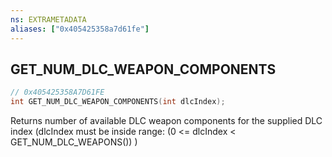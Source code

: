 ```yaml
---
ns: EXTRAMETADATA
aliases: ["0x405425358a7d61fe"]
---
```

## GET_NUM_DLC_WEAPON_COMPONENTS

```c
// 0x405425358A7D61FE
int GET_NUM_DLC_WEAPON_COMPONENTS(int dlcIndex);
```

Returns number of available DLC weapon components for the supplied DLC index (dlcIndex must be inside range: (0 <= dlcIndex < GET_NUM_DLC_WEAPONS()) )

